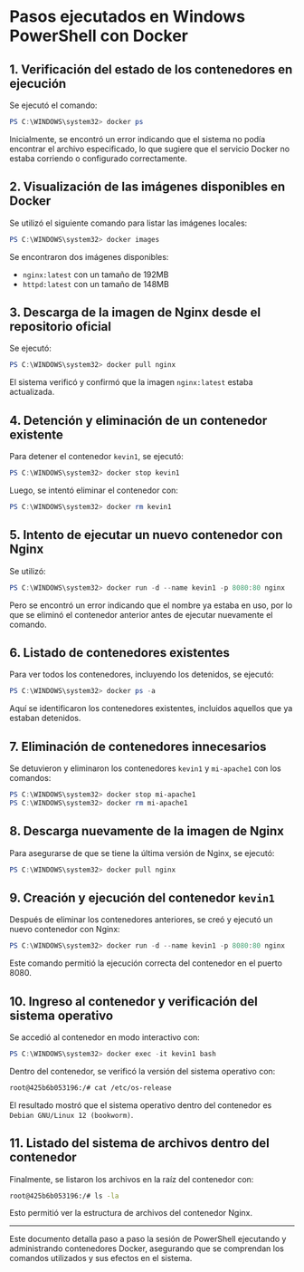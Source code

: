 # Pasos ejecutados en Windows PowerShell con Docker

## 1. Verificación del estado de los contenedores en ejecución
Se ejecutó el comando:
```powershell
PS C:\WINDOWS\system32> docker ps
```
Inicialmente, se encontró un error indicando que el sistema no podía encontrar el archivo especificado, lo que sugiere que el servicio Docker no estaba corriendo o configurado correctamente.

## 2. Visualización de las imágenes disponibles en Docker
Se utilizó el siguiente comando para listar las imágenes locales:
```powershell
PS C:\WINDOWS\system32> docker images
```
Se encontraron dos imágenes disponibles:
- `nginx:latest` con un tamaño de 192MB
- `httpd:latest` con un tamaño de 148MB

## 3. Descarga de la imagen de Nginx desde el repositorio oficial
Se ejecutó:
```powershell
PS C:\WINDOWS\system32> docker pull nginx
```
El sistema verificó y confirmó que la imagen `nginx:latest` estaba actualizada.

## 4. Detención y eliminación de un contenedor existente
Para detener el contenedor `kevin1`, se ejecutó:
```powershell
PS C:\WINDOWS\system32> docker stop kevin1
```
Luego, se intentó eliminar el contenedor con:
```powershell
PS C:\WINDOWS\system32> docker rm kevin1
```

## 5. Intento de ejecutar un nuevo contenedor con Nginx
Se utilizó:
```powershell
PS C:\WINDOWS\system32> docker run -d --name kevin1 -p 8080:80 nginx
```
Pero se encontró un error indicando que el nombre ya estaba en uso, por lo que se eliminó el contenedor anterior antes de ejecutar nuevamente el comando.

## 6. Listado de contenedores existentes
Para ver todos los contenedores, incluyendo los detenidos, se ejecutó:
```powershell
PS C:\WINDOWS\system32> docker ps -a
```
Aquí se identificaron los contenedores existentes, incluidos aquellos que ya estaban detenidos.

## 7. Eliminación de contenedores innecesarios
Se detuvieron y eliminaron los contenedores `kevin1` y `mi-apache1` con los comandos:
```powershell
PS C:\WINDOWS\system32> docker stop mi-apache1
PS C:\WINDOWS\system32> docker rm mi-apache1
```

## 8. Descarga nuevamente de la imagen de Nginx
Para asegurarse de que se tiene la última versión de Nginx, se ejecutó:
```powershell
PS C:\WINDOWS\system32> docker pull nginx
```

## 9. Creación y ejecución del contenedor `kevin1`
Después de eliminar los contenedores anteriores, se creó y ejecutó un nuevo contenedor con Nginx:
```powershell
PS C:\WINDOWS\system32> docker run -d --name kevin1 -p 8080:80 nginx
```
Este comando permitió la ejecución correcta del contenedor en el puerto 8080.

## 10. Ingreso al contenedor y verificación del sistema operativo
Se accedió al contenedor en modo interactivo con:
```powershell
PS C:\WINDOWS\system32> docker exec -it kevin1 bash
```
Dentro del contenedor, se verificó la versión del sistema operativo con:
```bash
root@425b6b053196:/# cat /etc/os-release
```
El resultado mostró que el sistema operativo dentro del contenedor es `Debian GNU/Linux 12 (bookworm)`.

## 11. Listado del sistema de archivos dentro del contenedor
Finalmente, se listaron los archivos en la raíz del contenedor con:
```bash
root@425b6b053196:/# ls -la
```
Esto permitió ver la estructura de archivos del contenedor Nginx.

---

Este documento detalla paso a paso la sesión de PowerShell ejecutando y administrando contenedores Docker, asegurando que se comprendan los comandos utilizados y sus efectos en el sistema.

